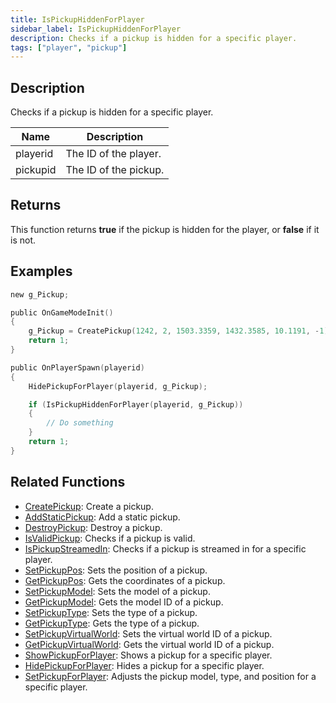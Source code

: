 ```yaml
---
title: IsPickupHiddenForPlayer
sidebar_label: IsPickupHiddenForPlayer
description: Checks if a pickup is hidden for a specific player.
tags: ["player", "pickup"]
---
```


<VersionWarn version='omp v1.1.0.2612' />

## Description

Checks if a pickup is hidden for a specific player.

| Name     | Description           |
|----------|-----------------------|
| playerid | The ID of the player. |
| pickupid | The ID of the pickup. |

## Returns

This function returns **true** if the pickup is hidden for the player, or **false** if it is not.

## Examples

```c
new g_Pickup;

public OnGameModeInit()
{
    g_Pickup = CreatePickup(1242, 2, 1503.3359, 1432.3585, 10.1191, -1);
    return 1;
}

public OnPlayerSpawn(playerid)
{
    HidePickupForPlayer(playerid, g_Pickup);

    if (IsPickupHiddenForPlayer(playerid, g_Pickup))
    {
        // Do something
    }
    return 1;
}
```

## Related Functions

- [CreatePickup](CreatePickup): Create a pickup.
- [AddStaticPickup](AddStaticPickup): Add a static pickup.
- [DestroyPickup](DestroyPickup): Destroy a pickup.
- [IsValidPickup](IsValidPickup): Checks if a pickup is valid.
- [IsPickupStreamedIn](IsPickupStreamedIn): Checks if a pickup is streamed in for a specific player.
- [SetPickupPos](SetPickupPos): Sets the position of a pickup.
- [GetPickupPos](GetPickupPos): Gets the coordinates of a pickup.
- [SetPickupModel](SetPickupModel): Sets the model of a pickup.
- [GetPickupModel](GetPickupModel): Gets the model ID of a pickup.
- [SetPickupType](SetPickupType): Sets the type of a pickup.
- [GetPickupType](GetPickupType): Gets the type of a pickup.
- [SetPickupVirtualWorld](SetPickupVirtualWorld): Sets the virtual world ID of a pickup.
- [GetPickupVirtualWorld](GetPickupVirtualWorld): Gets the virtual world ID of a pickup.
- [ShowPickupForPlayer](ShowPickupForPlayer): Shows a pickup for a specific player.
- [HidePickupForPlayer](HidePickupForPlayer): Hides a pickup for a specific player.
- [SetPickupForPlayer](SetPickupForPlayer): Adjusts the pickup model, type, and position for a specific player.
